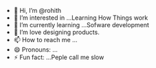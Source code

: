 - 👋 Hi, I’m @rohith
- 👀 I’m interested in ...Learning How Things work
- 🌱 I’m currently learning ...Sofware development
- 💞️ I’m love designing products.
- 📫 How to reach me ...
- 😄 Pronouns: ...
- ⚡ Fun fact: ...Peple call me slow 

<!---
katamrohith/katamrohith is a ✨ special ✨ repository because its `README.md` (this file) appears on your GitHub profile.
You can click the Preview link to take a look at your changes.
--->
